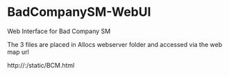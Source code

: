 # BadCompanySM-WebUI

Web Interface for Bad Company SM

The 3 files are placed in Allocs webserver folder and accessed via the web map url

http://<serverip>:<serverport>/static/BCM.html

